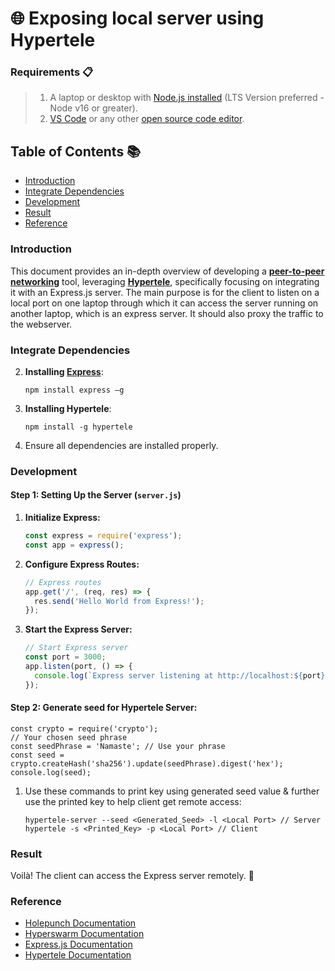 # 🌐 Exposing local server using Hypertele

### Requirements 📋

> 1. A laptop or desktop with [Node.js installed](https://nodejs.org/en) (LTS Version preferred - Node v16 or greater).
> 2. [VS Code](https://code.visualstudio.com/download) or any other [open source code editor](https://www.hostinger.in/tutorials/best-code-editors).

## Table of Contents 📚

- [Introduction](#introduction)
- [Integrate Dependencies](#integrate-dependencies)
- [Development](#development)
- [Result](#result)
- [Reference](#reference)

### Introduction

This document provides an in-depth overview of developing a **[peer-to-peer networking](https://www.geeksforgeeks.org/what-is-p2p-peer-to-peer-process/)** tool, leveraging **[Hypertele](https://docs.holepunch.to/tools/hypertele)**, specifically focusing on integrating it with an Express.js server. The main purpose is for the client to listen on a local port on one laptop through which it can access the server running on another laptop, which is an express server. It should also proxy the traffic to the webserver.

### Integrate Dependencies

2. **Installing [Express](https://expressjs.com/en/starter/installing.html)**: 
    ```shell
    npm install express –g
    ```
3. **Installing Hypertele**: 
    ```shell
    npm install -g hypertele
    ```
4. Ensure all dependencies are installed properly.

### Development

#### Step 1: Setting Up the Server (`server.js`)

1. **Initialize Express:**
    ```javascript
    const express = require('express');
    const app = express();
    ```

2. **Configure Express Routes:**
    ```javascript
    // Express routes
    app.get('/', (req, res) => {
      res.send('Hello World from Express!');
    });
    ```

3. **Start the Express Server:**
    ```javascript
    // Start Express server
    const port = 3000;
    app.listen(port, () => {
      console.log(`Express server listening at http://localhost:${port}`);
    });
    ```


#### Step 2: Generate seed for Hypertele Server:
    
    const crypto = require('crypto');
    // Your chosen seed phrase
    const seedPhrase = 'Namaste'; // Use your phrase
    const seed = crypto.createHash('sha256').update(seedPhrase).digest('hex');
    console.log(seed);
    
  
    
1. Use these commands to print key using generated seed value & further use the printed key to help client get remote access:
    ```shell
    hypertele-server --seed <Generated_Seed> -l <Local Port> // Server
    hypertele -s <Printed_Key> -p <Local Port> // Client
    ```

### Result

Voilà! The client can access the Express server remotely. 🍐

### Reference

- [Holepunch Documentation](https://docs.holepunch.to/)
- [Hyperswarm Documentation](https://github.com/hyperswarm/hyperswarm)
- [Express.js Documentation](https://expressjs.com/)
- [Hypertele Documentation](https://docs.holepunch.to/tools/hypertele)
